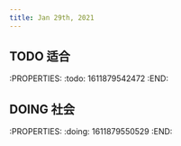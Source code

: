 ```yaml
---
title: Jan 29th, 2021
---
```


## TODO 适合
:PROPERTIES:
:todo: 1611879542472
:END:
## DOING 社会
:PROPERTIES:
:doing: 1611879550529
:END:
##
